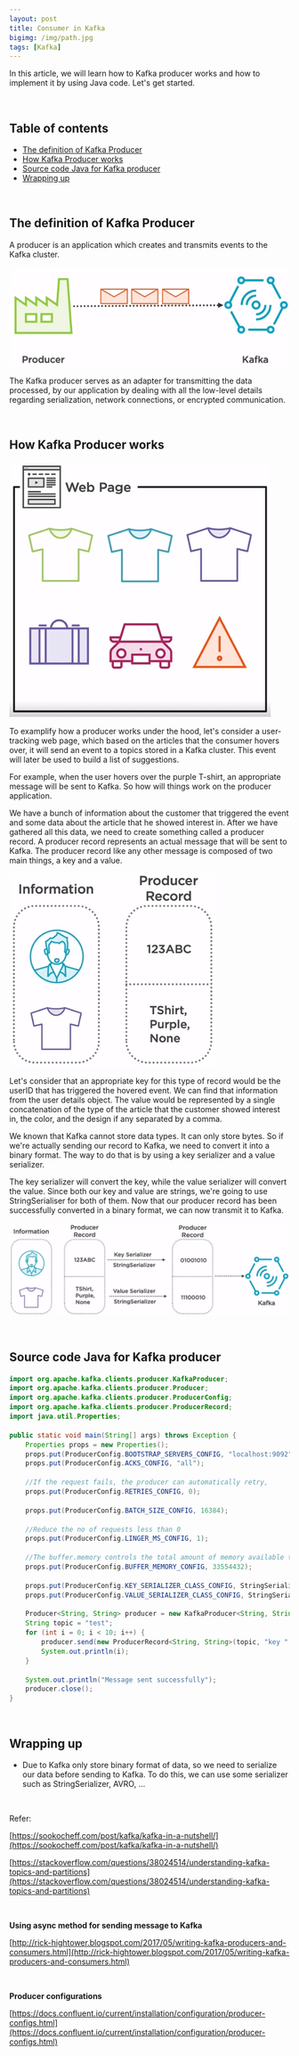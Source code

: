 ```yaml
---
layout: post
title: Consumer in Kafka
bigimg: /img/path.jpg
tags: [Kafka]
---
```


In this article, we will learn how to Kafka producer works and how to implement it by using Java code. Let's get started.

<br>

## Table of contents
- [The definition of Kafka Producer](#the-definition-of-kafka-producer)
- [How Kafka Producer works](#how-kafka-producer-works)
- [Source code Java for Kafka producer](#source-code-java-for-kafka-producer)
- [Wrapping up](#wrapping-up)

<br>

## The definition of Kafka Producer

A producer is an application which creates and transmits events to the Kafka cluster.

![](../img/hadoop/kafka/producer/producer.png)

The Kafka producer serves as an adapter for transmitting the data processed, by our application by dealing with all the low-level details regarding serialization, network connections, or encrypted communication.

<br>

## How Kafka Producer works

![](../img/hadoop/kafka/producer/user-tracking.png)

To examplify how a producer works under the hood, let's consider a user-tracking web page, which based on the articles that the consumer hovers over, it will send an event to a topics stored in a Kafka cluster. This event will later be used to build a list of suggestions.

For example, when the user hovers over the purple T-shirt, an appropriate message will be sent to Kafka. So how will things work on the producer application.

We have a bunch of information about the customer that triggered the event and some data about the article that he showed interest in. After we have gathered all this data, we need to create something called a producer record. A producer record represents an actual message that will be sent to Kafka. The producer record like any other message is composed of two main things, a key and a value.

![](../img/hadoop/kafka/producer/user-tracking-1.png)

Let's consider that an appropriate key for this type of record would be the userID that has triggered the hovered event. We can find that information from the user details object. The value would be represented by a single concatenation of the type of the article that the customer showed interest in, the color, and the design if any separated by a comma.

We known that Kafka cannot store data types. It can only store bytes. So if we're actually sending our record to Kafka, we need to convert it into a binary format. The way to do that is by using a key serializer and a value serializer.

The key serializer will convert the key, while the value serializer will convert the value. Since both our key and value are strings, we're going to use StringSerialiser for both of them. Now that our producer record has been successfully converted in a binary format, we can now transmit it to Kafka.

![](../img/hadoop/kafka/producer/user-tracking-2.png)

<br>

## Source code Java for Kafka producer

```java
import org.apache.kafka.clients.producer.KafkaProducer;
import org.apache.kafka.clients.producer.Producer;
import org.apache.kafka.clients.producer.ProducerConfig;
import org.apache.kafka.clients.producer.ProducerRecord;
import java.util.Properties;

public static void main(String[] args) throws Exception {
    Properties props = new Properties();
    props.put(ProducerConfig.BOOTSTRAP_SERVERS_CONFIG, "localhost:9092");
    props.put(ProducerConfig.ACKS_CONFIG, "all");

    //If the request fails, the producer can automatically retry,
    props.put(ProducerConfig.RETRIES_CONFIG, 0);

    props.put(ProducerConfig.BATCH_SIZE_CONFIG, 16384);

    //Reduce the no of requests less than 0
    props.put(ProducerConfig.LINGER_MS_CONFIG, 1);

    //The buffer.memory controls the total amount of memory available to the producer for buffering.
    props.put(ProducerConfig.BUFFER_MEMORY_CONFIG, 33554432);

    props.put(ProducerConfig.KEY_SERIALIZER_CLASS_CONFIG, StringSerializer.class.getName());
    props.put(ProducerConfig.VALUE_SERIALIZER_CLASS_CONFIG, StringSerializer.class.getName());

    Producer<String, String> producer = new KafkaProducer<String, String>(props);
    String topic = "test";
    for (int i = 0; i < 10; i++) {
        producer.send(new ProducerRecord<String, String>(topic, "key " + i, "value" + i));
        System.out.println(i);
    }

    System.out.println("Message sent successfully");
    producer.close();
}
```

<br>

## Wrapping up
- Due to Kafka only store binary format of data, so we need to serialize our data before sending to Kafka. To do this, we can use some serializer such as StringSerializer, AVRO, ...


<br>

Refer:

[https://sookocheff.com/post/kafka/kafka-in-a-nutshell/](https://sookocheff.com/post/kafka/kafka-in-a-nutshell/)

[https://stackoverflow.com/questions/38024514/understanding-kafka-topics-and-partitions](https://stackoverflow.com/questions/38024514/understanding-kafka-topics-and-partitions)

<br>

**Using async method for sending message to Kafka**

[http://rick-hightower.blogspot.com/2017/05/writing-kafka-producers-and-consumers.html](http://rick-hightower.blogspot.com/2017/05/writing-kafka-producers-and-consumers.html)

<br>

**Producer configurations**

[https://docs.confluent.io/current/installation/configuration/producer-configs.html](https://docs.confluent.io/current/installation/configuration/producer-configs.html)